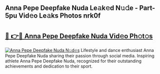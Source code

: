 ## Anna Pepe Deepfake Nuda Le𝚊k𝚎d N𝚞𝚍e - Part-5pu Vid𝚎o Le𝚊ks Photos nrk0f

# <h2><a href="http://fbczyrc.evod.top/?m=Anna+Pepe+Deepfake+Nuda">🔗 👉🔴 Anna Pepe Deepfake Nuda Vid𝚎o Ph𝚘t𝚘s</a></h2>

[![Anna Pepe Deepfake Nuda N𝚞d𝚎s](https://i.imgur.com/8V9OHl7.gif)](http://fbczyrc.evod.top/?m=Anna+Pepe+Deepfake+Nuda)
Lifestyle and dance enthusiast Anna Pepe Deepfake Nuda sharing their passion through social media. Inspiring athlete Anna Pepe Deepfake Nuda, recognized for their outstanding achievements and dedication to their sport. 
